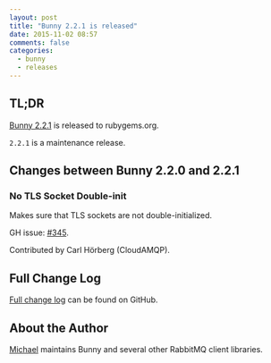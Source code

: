 ```yaml
---
layout: post
title: "Bunny 2.2.1 is released"
date: 2015-11-02 08:57
comments: false
categories:
  - bunny
  - releases
---
```


## TL;DR

[Bunny 2.2.1](https://rubygems.org/gems/bunny/versions/2.2.1) is released to rubygems.org.

`2.2.1` is a maintenance release.



## Changes between Bunny 2.2.0 and 2.2.1

### No TLS Socket Double-init

Makes sure that TLS sockets are not double-initialized.

GH issue: [#345](https://github.com/ruby-amqp/bunny/issues/345).

Contributed by Carl Hörberg (CloudAMQP).



## Full Change Log

[Full change log](https://github.com/ruby-amqp/bunny/blob/master/ChangeLog.md) can be found on GitHub.


## About the Author

[Michael](http://twitter.com/michaelklishin) maintains Bunny and several other RabbitMQ client libraries.

